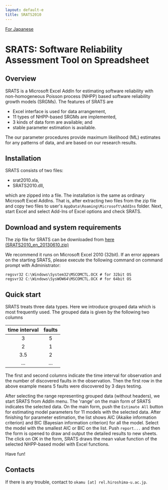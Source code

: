 ```yaml
---
layout: default-e
title: SRATS2010
---
```

[For Japanese](https://okamumu.github.io/SRATS2010/)

# SRATS: Software Reliability Assessment Tool on Spreadsheet

## Overview

SRATS is a Microsoft Excel AddIn for estimating software reliability with non-homogeneous Poisson process (NHPP) based software reliability growth models (SRGMs). The features of SRATS are

- Excel interface is used for data arrangement,
- 11 types of NHPP-based SRGMs are implemented,
- 3 kinds of data form are available; and
- stable parameter estimation is available.

The our parameter procedures provide maximum likelihood (ML) estimates for any patterns of data, and are based on our research results.

## Installation

SRATS consists of two files:

- srat2010.xla,
- SRATS2010.dll,

which are zipped into a file. The installation is the same as ordinary Microsoft Excel AddIns. That is, after extracting two files from the zip file and copy two files to user's `AppData\Roaming\Microsoft\AddIns` folder. Next, start Excel and select Add-Ins of Excel options and check SRATS.

## Download and system requirements

The zip file for SRATS can be downloaded from <a href="https://github.com/okamumu/SRATS2010/releases/tag/20130610_32bit_en">here (SRATS2010_en_20130610.zip)</a>

We recommend it runs on Microsoft Excel 2010 (32bit). If an error appears on the starting SRATS, please execute the following command on command prompt with Administrator:

```
regsvr32 C:\Windows\System32\MSCOMCTL.OCX # for 32bit OS
regsvr32 C:\Windows\SysWOW64\MSCOMCTL.OCX # for 64bit OS
```

## Quick start

SRATS treats three data types. Here we introduce grouped data which is most frequently used. The grouped data is given by the following two columns

|time interval|faults|
|:---:|:---:|
|3 | 5 |
|2 |  1|
|3.5|2|
|...|...|

The first and second columns indicate the time interval for observation and the number of discovered faults in the observation. Then the first row in the above example means 5 faults were discovered by 3 days testing.

After selecting the range representing grouped data (without headers), we start SRATS from AddIn menu. The 'range' on the main form of SRATS indicates the selected data. On the main form, push the `Estimate All` button for estimating model parameters for 11 models with the selected data. After finishing for parameter estimation, the list shows AIC (Akaike information criterion) and BIC (Bayesian information criterion) for all the model. Select the model with the smallest AIC or BIC on the list. Push `report...` and then the form is opened to draw and output the detailed results to new sheets. The click on OK in the form, SRATS draws the mean value function of the selected NHPP-based model with Excel functions.

Have fun!

## Contacts

If there is any trouble, contact to `okamu [at] rel.hiroshima-u.ac.jp`.
